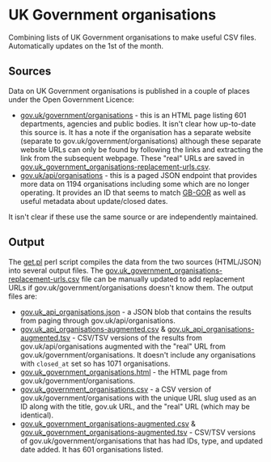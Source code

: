 # UK Government organisations

Combining lists of UK Government organisations to make useful CSV files. Automatically updates on the 1st of the month.

## Sources

Data on UK Government organisations is published in a couple of places under the Open Government Licence:

  * [gov.uk/government/organisations](https://www.gov.uk/government/organisations) - this is an HTML page listing <!--GB-GOVUK-->601<!--END GB-GOVUK--> departments, agencies and public bodies. It isn't clear how up-to-date this source is. It has a note if the organisation has a separate website (separate to gov.uk/government/organisations) although these separate website URLs can only be found by following the links and extracting the link from the subsequent webpage. These "real" URLs are saved in [gov.uk_government_organisations-replacement-urls.csv](gov.uk_government_organisations-replacement-urls).
  * [gov.uk/api/organisations](https://www.gov.uk/api/organisations) - this is a paged JSON endpoint that provides more data on <!--GB-GOVUKAPI-TOTAL-->1194<!--END GB-GOVUKAPI-TOTAL--> organisations including some which are no longer operating. It provides an ID that seems to match [GB-GOR](http://org-id.guide/list/GB-GOR) as well as useful metadata about update/closed dates.

It isn't clear if these use the same source or are independently maintained.

## Output

The [get.pl](get.pl) perl script compiles the data from the two sources (HTML/JSON) into several output files. The [gov.uk_government_organisations-replacement-urls.csv](gov.uk_government_organisations-replacement-urls) file can be manually updated to add replacement URLs if gov.uk/government/organisations doesn't know them. The output files are:

  * [gov.uk_api_organisations.json](gov.uk_api_organisations.json) - a JSON blob that contains the results from paging through gov.uk/api/organisations.
  * [gov.uk_api_organisations-augmented.csv](gov.uk_api_organisations-augmented.csv) & [gov.uk_api_organisations-augmented.tsv](gov.uk_api_organisations-augmented.tsv) - CSV/TSV versions of the results from gov.uk/api/organisations augmented with the "real" URL from gov.uk/government/organisations. It doesn't include any organisations with `closed_at` set so has <!--GB-GOVUKAPI-CURRENT-->1071<!--END GB-GOVUKAPI-CURRENT--> organisations.
  * [gov.uk_government_organisations.html](gov.uk_government_organisations.html) - the HTML page from gov.uk/government/organisations.
  * [gov.uk_government_organisations.csv](gov.uk_government_organisations.csv) - a CSV version of gov.uk/government/organisations with the unique URL slug used as an ID along with the title, gov.uk URL, and the "real" URL (which may be identical).
  * [gov.uk_government_organisations-augmented.csv](gov.uk_government_organisations-augmented.csv) & [gov.uk_government_organisations-augmented.tsv](gov.uk_government_organisations-augmented.tsv) - CSV/TSV versions of gov.uk/government/organisations that has had IDs, type, and updated date added. It has <!--GB-GOVUK-->601<!--END GB-GOVUK--> organisations listed.
